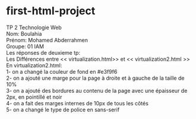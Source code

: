 # first-html-project  
TP 2 Technologie Web  
Nom:	Boulahia  
Prénom:	Mohamed Abderrahmen  
Groupe:	01 IAM  
Les réponses de deuxieme tp:  
    Les Différences entre << virtualization.html>> et << virtualization2.html >>  
    En virtualization2.html:  
1- on a changé la couleur de fond en #e3f9f6  
2- on a ajouté une marge pour la page à droite et à gauche de la taille de 10%  
3- on a ajouté des bordures au contenu de la page avec une épaisseur de 2px, en pointillé et noir  
4- on a fait des marges internes de 10px de tous les côtés  
5- on a changé le type de police en sans-serif  


